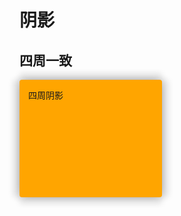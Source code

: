 # 阴影

## 四周一致

<div class="animation-box flex-center shadow-demo1">
  <div class="shadow1">四周阴影</div>
</div>

<!-- ## 不同颜色
<div class="animation-box flex-center shadow-demo2">
  <div class="shadow">四周阴影</div>
</div> -->

<style lang="scss">
  .shadow-demo1 {
    /* background-color: #a4abd6; */
    border: none;
  }
  .shadow1 {
    width: 200px;
    height: 160px;
    background-color: orange;
    padding: 14px;
    border-radius: 4px;
    transition: box-shadow .2s;
    box-shadow: -10px 0 10px #0000001f,
                  10px 0 10px #0000001f,
                  0 -10px 10px #0000001f,
                  0 10px 10px #0000001f;
    /* box-shadow: 0 3px 6px -4px #0000001f,
                  0 6px 16px #00000014,
                  0 9px 28px 8px #0000000d; */
  }
  .shadow-demo2 {
    .shadow {
      padding: 15px 30px;
      border-radius: 4px;
      box-shadow: -10px 0 10px #0000001f,
                  10px 0 10px #0000001f,
                  0 -10px 10px #0000001f,
                  0 10px 10px #0000001f;
    }
  }
</style>